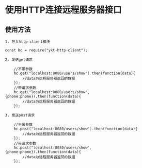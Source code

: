 # 使用HTTP连接远程服务器接口

## 使用方法

    1. 导入http-client模块

    const hc = require("ykt-http-client");

    2. 发送get请求

        //不带参数
        hc.get("localhost:8080/users/show").then(function(data){
            //data为远程服务器返回的数据
        });
        //带请求参数
        hc.get("localhost:8080/users/show",{phone:phone}).then(function(data){
            //data为远程服务器返回的数据
        });

    3. 发送post请求

        //不带参数
        hc.post("localhost:8080/users/show").then(function(data){
            //data为远程服务器返回的数据
        });
        //带请求参数
        hc.post("localhost:8080/users/show",{phone:phone}).then(function(data){
            //data为远程服务器返回的数据
        });
